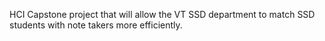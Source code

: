 HCI Capstone project that will allow the VT SSD department to match SSD students with note takers more efficiently.
